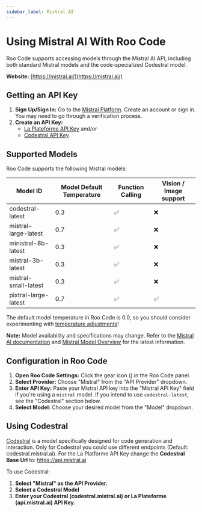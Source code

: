 ```yaml
---
sidebar_label: Mistral AI
---
```


# Using Mistral AI With Roo Code

Roo Code supports accessing models through the Mistral AI API, including both standard Mistral models and the code-specialized Codestral model.

**Website:** [https://mistral.ai/](https://mistral.ai/)

## Getting an API Key

1.  **Sign Up/Sign In:** Go to the [Mistral Platform](https://console.mistral.ai/). Create an account or sign in.  You may need to go through a verification process.
2.  **Create an API Key:**  
    - [La Plateforme API Key](https://console.mistral.ai/api-keys/) and/or 
    - [Codestral API Key](https://console.mistral.ai/codestral)

## Supported Models

Roo Code supports the following Mistral models:

| Model ID               | Model Default Temperature | Function Calling | Vision / Image support |
|------------------------|-------------------------|------------------|--------|
| codestral-latest      | 0.3                     | ✅               | ❌      |
| mistral-large-latest  | 0.7                     | ✅               | ❌      |
| ministral-8b-latest   | 0.3                     | ✅               | ❌      |
| mistral-3b-latest   | 0.3                     | ✅               | ❌      |
| mistral-small-latest  | 0.3                     | ✅               | ❌      |
| pixtral-large-latest  | 0.7                     | ✅               | ✅      |
The default model temperature in Roo Code is 0.0, so you should consider experimenting with [temperature adjustments](/features/model-temperature)!

**Note:**  Model availability and specifications may change.
Refer to the [Mistral AI documentation](https://docs.mistral.ai/api/) and [Mistral Model Overview](https://docs.mistral.ai/getting-started/models/models_overview/) for the latest information.

## Configuration in Roo Code

1.  **Open Roo Code Settings:** Click the gear icon (<Codicon name="gear" />) in the Roo Code panel.
2.  **Select Provider:** Choose "Mistral" from the "API Provider" dropdown.
3.  **Enter API Key:** Paste your Mistral API key into the "Mistral API Key" field if you're using a `mistral` model.  If you intend to use `codestral-latest`, see the "Codestral" section below.
4.  **Select Model:** Choose your desired model from the "Model" dropdown. 

## Using Codestral

[Codestral](https://docs.mistral.ai/capabilities/code_generation/) is a model specifically designed for code generation and interaction. 
Only for Codestral you could use different endpoints (Default: codestral.mistral.ai). 
For the La Platforme API Key change the **Codestral Base Url** to: https://api.mistral.ai 

To use Codestral:

1.  **Select "Mistral" as the API Provider.**
2.  **Select a Codestral Model**
3.  **Enter your Codestral (codestral.mistral.ai) or La Plateforme (api.mistral.ai) API Key.** 
